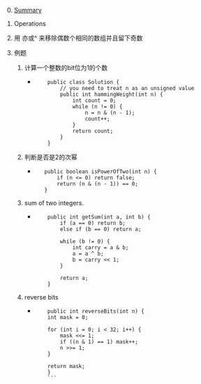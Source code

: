 
0. [Summary](https://discuss.leetcode.com/topic/50315/a-summary-how-to-use-bit-manipulation-to-solve-problems-easily-and-efficiently/2)

1. Operations

	

2. 用 亦或^ 来移除偶数个相同的数组并且留下奇数
	

3. 例题
	1. 计算一个整数的bit位为1的个数
		*   ```
				public class Solution {
					// you need to treat n as an unsigned value
					public int hammingWeight(int n) {
						int count = 0;
						while (n != 0) {
							n = n & (n - 1);
							count++;
						}
						return count;
					}
				}
			 ```
	2. 判断是否是2的次幂
		*    ```
			    public boolean isPowerOfTwo(int n) {
					if (n <= 0) return false;
					return (n & (n - 1)) == 0;
				}
			 ```
	 3. sum of two integers.
	 	* 	```
			    public int getSum(int a, int b) {
					if (a == 0) return b;
					else if (b == 0) return a;

					while (b != 0) {
						int carry = a & b;
						a = a ^ b;
						b = carry << 1;
					}

					return a;
				}
			
			```
	4. reverse bits
		* 	```
			    public int reverseBits(int n) {
				int mask = 0;

				for (int i = 0; i < 32; i++) {
				    mask <<= 1;
				    if ((n & 1) == 1) mask++;
				    n >>= 1;
				}

				return mask;
			    }			
    			```
